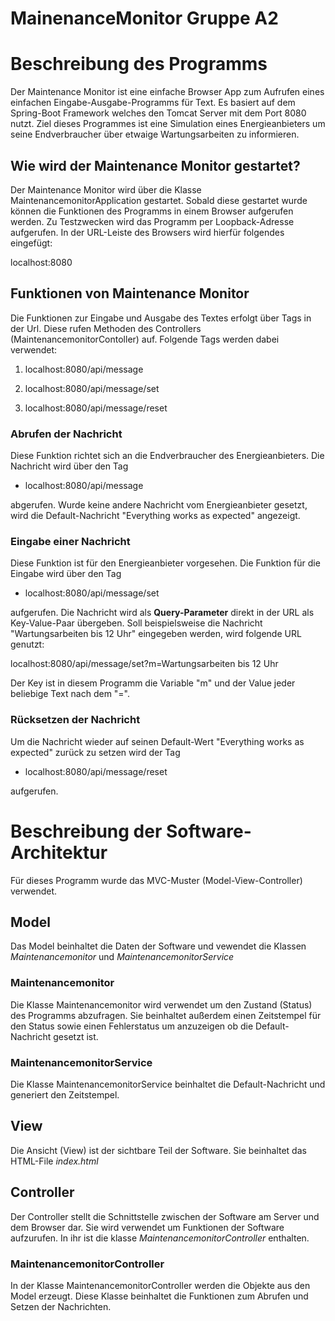 # MainenanceMonitor Gruppe A2
# Beschreibung des Programms
Der Maintenance Monitor ist eine einfache Browser App zum Aufrufen eines einfachen Eingabe-Ausgabe-Programms für Text. Es basiert auf dem Spring-Boot Framework welches den Tomcat Server mit dem Port 8080 nutzt.
Ziel dieses Programmes ist eine Simulation eines Energieanbieters um seine Endverbraucher über etwaige Wartungsarbeiten zu informieren.
## Wie wird der Maintenance Monitor gestartet?
Der Maintenance Monitor wird über die Klasse MaintenancemonitorApplication gestartet. Sobald diese gestartet wurde können die Funktionen des Programms in einem Browser aufgerufen werden.
Zu Testzwecken wird das Programm per Loopback-Adresse aufgerufen. In der URL-Leiste des Browsers wird hierfür folgendes eingefügt:

localhost:8080
## Funktionen von Maintenance Monitor
Die Funktionen zur Eingabe und Ausgabe des Textes erfolgt über Tags in der Url. Diese rufen Methoden des Controllers (MaintenancemonitorContoller) auf. Folgende Tags werden dabei verwendet:

1. localhost:8080/api/message

2. localhost:8080/api/message/set

3. localhost:8080/api/message/reset

### Abrufen der Nachricht
Diese Funktion richtet sich an die Endverbraucher des Energieanbieters. Die Nachricht wird über den Tag

* localhost:8080/api/message

abgerufen. Wurde keine andere Nachricht vom Energieanbieter gesetzt, wird die Default-Nachricht "Everything works as expected" angezeigt.
### Eingabe einer Nachricht
Diese Funktion ist für den Energieanbieter vorgesehen. Die Funktion für die Eingabe wird über den Tag

* localhost:8080/api/message/set

aufgerufen. Die Nachricht wird als **Query-Parameter** direkt in der URL als Key-Value-Paar übergeben. Soll beispielsweise die Nachricht "Wartungsarbeiten bis 12 Uhr" eingegeben werden, wird folgende URL genutzt:

localhost:8080/api/message/set?m=Wartungsarbeiten bis 12 Uhr

Der Key ist in diesem Programm die Variable "m" und der Value jeder beliebige Text nach dem "=".

### Rücksetzen der Nachricht
Um die Nachricht wieder auf seinen Default-Wert "Everything works as expected" zurück zu setzen wird der Tag

* localhost:8080/api/message/reset

aufgerufen.

# Beschreibung der Software-Architektur
Für dieses Programm wurde das MVC-Muster (Model-View-Controller) verwendet.
## Model
Das Model beinhaltet die Daten der Software und vewendet die Klassen _Maintenancemonitor_ und _MaintenancemonitorService_
### Maintenancemonitor
Die Klasse Maintenancemonitor wird verwendet um den Zustand (Status) des Programms abzufragen. Sie beinhaltet außerdem einen Zeitstempel für den Status sowie einen Fehlerstatus um anzuzeigen ob die Default-Nachricht gesetzt ist.
### MaintenancemonitorService
Die Klasse MaintenancemonitorService beinhaltet die Default-Nachricht und generiert den Zeitstempel.
## View
Die Ansicht (View) ist der sichtbare Teil der Software. Sie beinhaltet das HTML-File _index.html_
## Controller
Der Controller stellt die Schnittstelle zwischen der Software am Server und dem Browser dar. Sie wird verwendet um Funktionen der Software aufzurufen. In ihr ist die klasse _MaintenancemonitorController_ enthalten.
### MaintenancemonitorController
In der Klasse MaintenancemonitorController werden die Objekte aus den Model erzeugt. Diese Klasse beinhaltet die Funktionen zum Abrufen und Setzen der Nachrichten.